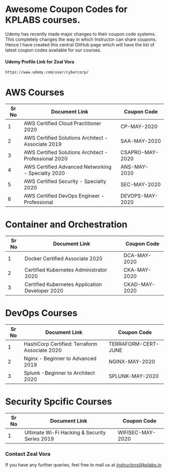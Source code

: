 # Awesome Coupon Codes for KPLABS courses.

Udemy has recently made major changes to their coupon code systems. This completely changes the way in which Instructor can share coupons. Hence I have created this central GitHub page which will have the list of latest coupon codes available for our courses.

#### Udemy Profile Link for Zeal Vora

```sh
https://www.udemy.com/user/cybercorp/
```

# AWS Courses 

| Sr No | Document Link | Coupon Code |
| ------ | ------ | ------ |
| 1 | AWS Certified Cloud Practitioner 2020 | CP-MAY-2020 | 
| 2 |AWS Certified Solutions Architect - Associate  2019| SAA-MAY-2020 |
| 3 |AWS Certified Solutions Architect - Professional 2020 | CSAPRO-MAY-2020 |
| 4 |AWS Certified Advanced Networking - Specialty 2020 | ANS-MAY-2020 |
| 5 |AWS Certified Security - Specialty 2020 | SEC-MAY-2020 |
| 6 |AWS Certified DevOps Engineer - Professional | DEVOPS-MAY-2020 |

# Container and Orchestration

| Sr No | Document Link | Coupon Code |
| ------ | ------ | ------ |
| 1 | Docker Certified Associate 2020 | DCA-MAY-2020 | 
| 2 | Certified Kubernetes Administrator 2020 | CKA-MAY-2020  | 
| 3 | Certified Kubernetes Application Developer 2020 | CKAD-MAY-2020 | 

# DevOps Courses

| Sr No | Document Link | Coupon Code |
| ------ | ------ | ------ |
| 1 | HashiCorp Certified: Terraform Associate 2020 | TERRAFORM-CERT-JUNE | 
| 2 | Nginx - Beginner to Advanced 2019 | NGINX-MAY-2020 | 
| 3 | Splunk  -Beginner to Architect 2020 | SPLUNK-MAY-2020 | 

# Security Spcific Courses

| Sr No | Document Link | Coupon Code |
| ------ | ------ | ------ |
| 1 | Ultimate Wi-Fi Hacking & Security Series 2019 | WIFISEC-MAY-2020 | 


### Contact Zeal Vora
If you have any further queries, feel free to mail us at instructors@kplabs.in

